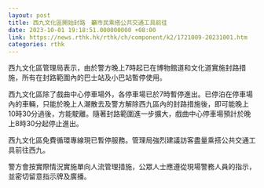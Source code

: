 ```yaml
---
layout: post
title: 西九文化區開始封路　籲市民乘搭公共交通工具前往
date: 2023-10-01 19:18:51.000000000 +08:00
link: https://news.rthk.hk/rthk/ch/component/k2/1721009-20231001.htm
categories: rthk
---
```


西九文化區管理局表示，由於警方晚上7時起已在博物館道和文化道實施封路措施，所有在封路範圍內的巴士站及小巴站暫停使用。
 
西九文化區除了戲曲中心停車場外，各停車場已於7時暫停進出。已停泊在停車場內的車輛，只能於晚上人潮散去及警方解除西九區內的封路措施後，即可能晚上10時30分過後，方能駛離。隨著封路範圍進一步擴大，戲曲中心停車場預計於晚上8時30分起停止進出。

西九文化區免費循環專線現已暫停服務。管理局強烈建議訪客盡量乘搭公共交通工具前往西九。

警方會按實際情況實施單向人流管理措施，公眾人士應遵從現場警務人員的指示，並密切留意指示牌及廣播。
